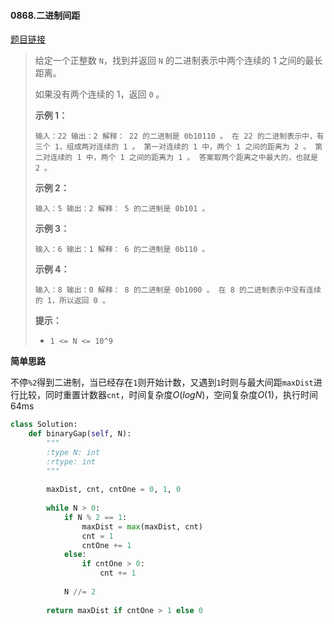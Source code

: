 #### 0868.二进制间距
[题目链接](https://leetcode-cn.com/problems/binary-gap/)
> 给定一个正整数 `N`，找到并返回 `N` 的二进制表示中两个连续的 1 之间的最长距离。 
>
> 如果没有两个连续的 1，返回 `0` 。
>
>  
>
>
>
> **示例 1：**
>
> `
> 输入：22
> 输出：2
> 解释：
> 22 的二进制是 0b10110 。
> 在 22 的二进制表示中，有三个 1，组成两对连续的 1 。
> 第一对连续的 1 中，两个 1 之间的距离为 2 。
> 第二对连续的 1 中，两个 1 之间的距离为 1 。
> 答案取两个距离之中最大的，也就是 2 。
> `
>
> **示例 2：**
>
> `
> 输入：5
> 输出：2
> 解释：
> 5 的二进制是 0b101 。
> `
>
> **示例 3：**
>
> `
> 输入：6
> 输出：1
> 解释：
> 6 的二进制是 0b110 。
> `
>
> **示例 4：**
>
> `
> 输入：8
> 输出：0
> 解释：
> 8 的二进制是 0b1000 。
> 在 8 的二进制表示中没有连续的 1，所以返回 0 。
> `
>
>  
>
> **提示：**
>
> - `1 <= N <= 10^9`

**简单思路**

不停`%2`得到二进制，当已经存在`1`则开始计数，又遇到`1`时则与最大间距`maxDist`进行比较，同时重置计数器`cnt`，时间复杂度$O(logN)$，空间复杂度$O(1)$，执行时间64ms

```python
class Solution:
    def binaryGap(self, N):
        """
        :type N: int
        :rtype: int
        """
        
        maxDist, cnt, cntOne = 0, 1, 0
        
        while N > 0:
            if N % 2 == 1:
                maxDist = max(maxDist, cnt)
                cnt = 1
                cntOne += 1
            else:
                if cntOne > 0:
                    cnt += 1
                
            N //= 2
        
        return maxDist if cntOne > 1 else 0
```


